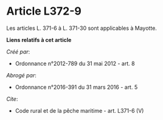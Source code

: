 # Article L372-9

Les articles L. 371-6 à L. 371-30 sont applicables à Mayotte.

**Liens relatifs à cet article**

_Créé par_:

  - Ordonnance n°2012-789 du 31 mai 2012 - art. 8

_Abrogé par_:

  - Ordonnance n°2016-391 du 31 mars 2016 - art. 5

_Cite_:

  - Code rural et de la pêche maritime - art. L371-6 (V)
